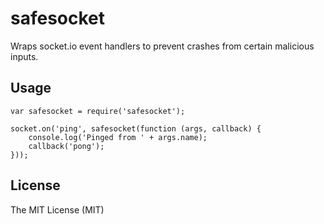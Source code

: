 # safesocket

Wraps socket.io event handlers to prevent crashes from certain malicious inputs.

## Usage

    var safesocket = require('safesocket');
    
    socket.on('ping', safesocket(function (args, callback) {
        console.log('Pinged from ' + args.name);
        callback('pong');
    }));

## License

The MIT License (MIT)
